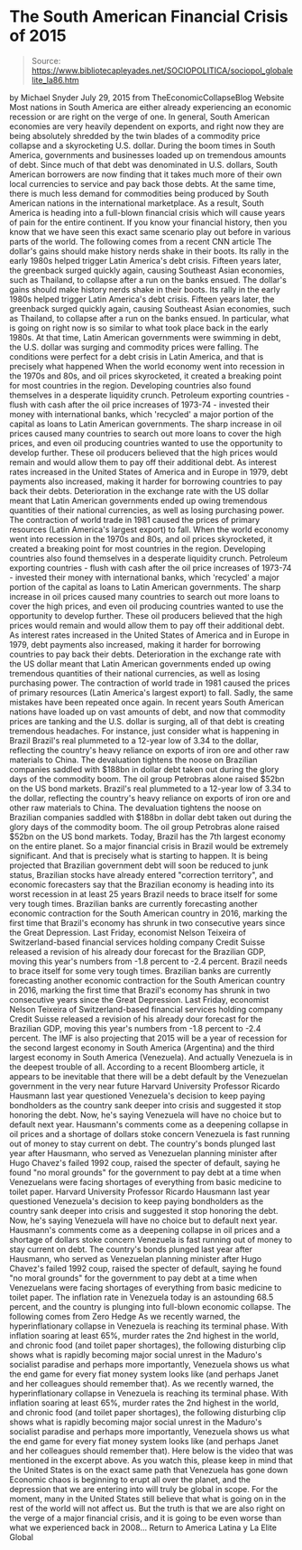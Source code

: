 # The South American Financial Crisis of 2015

> Source: https://www.bibliotecapleyades.net/SOCIOPOLITICA/sociopol_globalelite_la86.htm

by Michael Snyder July 29, 2015
from TheEconomicCollapseBlog Website
Most nations in South America are either already experiencing an economic recession or are right on the verge of one.
In general, South American economies are very heavily dependent on exports, and right now they are being absolutely shredded by the twin blades of a commodity price collapse and a skyrocketing U.S. dollar.
During the boom times in South America, governments and businesses loaded up on tremendous amounts of debt. Since much of that debt was denominated in U.S. dollars, South American borrowers are now finding that it takes much more of their own local currencies to service and pay back those debts.
At the same time, there is much less demand for commodities being produced by South American nations in the international marketplace. As a result, South America is heading into a full-blown financial crisis which will cause years of pain for the entire continent.
If you know your financial history, then you know that we have seen this exact same scenario play out before in various parts of the world.
The following comes from a recent CNN article
The dollar's gains should make history nerds shake in their boots. Its rally in the early 1980s helped trigger Latin America's debt crisis. Fifteen years later, the greenback surged quickly again, causing Southeast Asian economies, such as Thailand, to collapse after a run on the banks ensued.
The dollar's gains should make history nerds shake in their boots. Its rally in the early 1980s helped trigger Latin America's debt crisis.
Fifteen years later, the greenback surged quickly again, causing Southeast Asian economies, such as Thailand, to collapse after a run on the banks ensued.
In particular, what is going on right now is so similar to what took place back in the early 1980s. At that time, Latin American governments were swimming in debt, the U.S. dollar was surging and commodity prices were falling.
The conditions were perfect for a debt crisis in Latin America, and that is precisely what happened
When the world economy went into recession in the 1970s and 80s, and oil prices skyrocketed, it created a breaking point for most countries in the region. Developing countries also found themselves in a desperate liquidity crunch. Petroleum exporting countries - flush with cash after the oil price increases of 1973-74 - invested their money with international banks, which 'recycled' a major portion of the capital as loans to Latin American governments. The sharp increase in oil prices caused many countries to search out more loans to cover the high prices, and even oil producing countries wanted to use the opportunity to develop further. These oil producers believed that the high prices would remain and would allow them to pay off their additional debt. As interest rates increased in the United States of America and in Europe in 1979, debt payments also increased, making it harder for borrowing countries to pay back their debts. Deterioration in the exchange rate with the US dollar meant that Latin American governments ended up owing tremendous quantities of their national currencies, as well as losing purchasing power. The contraction of world trade in 1981 caused the prices of primary resources (Latin America's largest export) to fall.
When the world economy went into recession in the 1970s and 80s, and oil prices skyrocketed, it created a breaking point for most countries in the region.
Developing countries also found themselves in a desperate liquidity crunch. Petroleum exporting countries - flush with cash after the oil price increases of 1973-74 - invested their money with international banks, which 'recycled' a major portion of the capital as loans to Latin American governments.
The sharp increase in oil prices caused many countries to search out more loans to cover the high prices, and even oil producing countries wanted to use the opportunity to develop further.
These oil producers believed that the high prices would remain and would allow them to pay off their additional debt.
As interest rates increased in the United States of America and in Europe in 1979, debt payments also increased, making it harder for borrowing countries to pay back their debts.
Deterioration in the exchange rate with the US dollar meant that Latin American governments ended up owing tremendous quantities of their national currencies, as well as losing purchasing power.
The contraction of world trade in 1981 caused the prices of primary resources (Latin America's largest export) to fall.
Sadly, the same mistakes have been repeated once again.
In recent years South American nations have loaded up on vast amounts of debt, and now that commodity prices are tanking and the U.S. dollar is surging, all of that debt is creating tremendous headaches.
For instance, just consider what is happening in Brazil
Brazil's real plummeted to a 12-year low of 3.34 to the dollar, reflecting the country's heavy reliance on exports of iron ore and other raw materials to China. The devaluation tightens the noose on Brazilian companies saddled with $188bn in dollar debt taken out during the glory days of the commodity boom. The oil group Petrobras alone raised $52bn on the US bond markets.
Brazil's real plummeted to a 12-year low of 3.34 to the dollar, reflecting the country's heavy reliance on exports of iron ore and other raw materials to China.
The devaluation tightens the noose on Brazilian companies saddled with $188bn in dollar debt taken out during the glory days of the commodity boom. The oil group Petrobras alone raised $52bn on the US bond markets.
Today, Brazil has the 7th largest economy on the entire planet.
So a major financial crisis in Brazil would be extremely significant. And that is precisely what is starting to happen.
It is being projected that Brazilian government debt will soon be reduced to junk status, Brazilian stocks have already entered "correction territory", and economic forecasters say that the Brazilian economy is heading into its worst recession in at least 25 years
Brazil needs to brace itself for some very tough times. Brazilian banks are currently forecasting another economic contraction for the South American country in 2016, marking the first time that Brazil's economy has shrunk in two consecutive years since the Great Depression. Last Friday, economist Nelson Teixeira of Switzerland-based financial services holding company Credit Suisse released a revision of his already dour forecast for the Brazilian GDP, moving this year's numbers from -1.8 percent to -2.4 percent.
Brazil needs to brace itself for some very tough times. Brazilian banks are currently forecasting another economic contraction for the South American country in 2016, marking the first time that Brazil's economy has shrunk in two consecutive years since the Great Depression.
Last Friday, economist Nelson Teixeira of Switzerland-based financial services holding company Credit Suisse released a revision of his already dour forecast for the Brazilian GDP, moving this year's numbers from -1.8 percent to -2.4 percent.
The IMF is also projecting that 2015 will be a year of recession for the second largest economy in South America (Argentina) and the third largest economy in South America (Venezuela).
And actually Venezuela is in the deepest trouble of all.
According to a recent Bloomberg article, it appears to be inevitable that there will be a debt default by the Venezuelan government in the very near future
Harvard University Professor Ricardo Hausmann last year questioned Venezuela's decision to keep paying bondholders as the country sank deeper into crisis and suggested it stop honoring the debt. Now, he's saying Venezuela will have no choice but to default next year. Hausmann's comments come as a deepening collapse in oil prices and a shortage of dollars stoke concern Venezuela is fast running out of money to stay current on debt. The country's bonds plunged last year after Hausmann, who served as Venezuelan planning minister after Hugo Chavez's failed 1992 coup, raised the specter of default, saying he found "no moral grounds" for the government to pay debt at a time when Venezuelans were facing shortages of everything from basic medicine to toilet paper.
Harvard University Professor Ricardo Hausmann last year questioned Venezuela's decision to keep paying bondholders as the country sank deeper into crisis and suggested it stop honoring the debt.
Now, he's saying Venezuela will have no choice but to default next year.
Hausmann's comments come as a deepening collapse in oil prices and a shortage of dollars stoke concern Venezuela is fast running out of money to stay current on debt.
The country's bonds plunged last year after Hausmann, who served as Venezuelan planning minister after Hugo Chavez's failed 1992 coup, raised the specter of default, saying he found "no moral grounds" for the government to pay debt at a time when Venezuelans were facing shortages of everything from basic medicine to toilet paper.
The inflation rate in Venezuela today is an astounding 68.5 percent, and the country is plunging into full-blown economic collapse.
The following comes from Zero Hedge
As we recently warned, the hyperinflationary collapse in Venezuela is reaching its terminal phase. With inflation soaring at least 65%, murder rates the 2nd highest in the world, and chronic food (and toilet paper shortages), the following disturbing clip shows what is rapidly becoming major social unrest in the Maduro's socialist paradise and perhaps more importantly, Venezuela shows us what the end game for every fiat money system looks like (and perhaps Janet and her colleagues should remember that).
As we recently warned, the hyperinflationary collapse in Venezuela is reaching its terminal phase.
With inflation soaring at least 65%, murder rates the 2nd highest in the world, and chronic food (and toilet paper shortages), the following disturbing clip shows what is rapidly becoming major social unrest in the Maduro's socialist paradise and perhaps more importantly, Venezuela shows us what the end game for every fiat money system looks like (and perhaps Janet and her colleagues should remember that).
Here below is the video that was mentioned in the excerpt above.
As you watch this, please keep in mind that the United States is on the exact same path that Venezuela has gone down
Economic chaos is beginning to erupt all over the planet, and the depression that we are entering into will truly be global in scope. For the moment, many in the United States still believe that what is going on in the rest of the world will not affect us.
But the truth is that we are also right on the verge of a major financial crisis, and it is going to be even worse than what we experienced back in 2008...
Return to America Latina y La Elite Global
